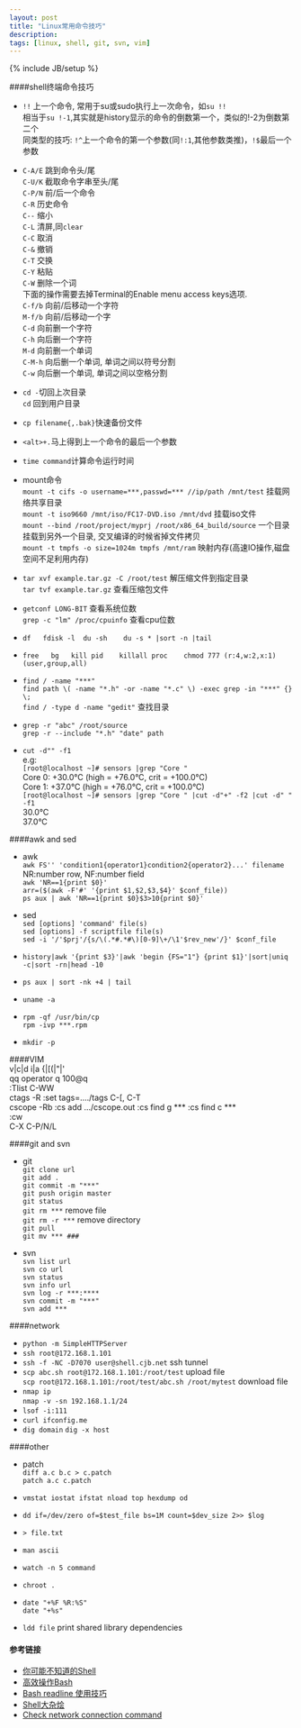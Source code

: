 ```yaml
---
layout: post
title: "Linux常用命令技巧"
description:
tags: [linux, shell, git, svn, vim]
---
```

{% include JB/setup %}

####shell终端命令技巧  

* `!!` 上一个命令, 常用于su或sudo执行上一次命令，如`su !!`  
  相当于`su !-1`,其实就是history显示的命令的倒数第一个，类似的!-2为倒数第二个  
  同类型的技巧: `!^`上一个命令的第一个参数(同`!:1`,其他参数类推)，`!$`最后一个参数

* `C-A/E` 跳到命令头/尾  
  `C-U/K` 截取命令字串至头/尾  
  `C-P/N` 前/后一个命令  
  `C-R`	  历史命令  
  `C--`   缩小  
  `C-L`	  清屏,同`clear`  
  `C-C`	  取消  
  `C-&`	  撤销  
  `C-T`	  交换  
  `C-Y`   粘贴  
  `C-W`   删除一个词  
  下面的操作需要去掉Terminal的Enable menu access keys选项.  
  `C-f/b` 向前/后移动一个字符  
  `M-f/b` 向前/后移动一个字  
  `C-d`	  向前删一个字符  
  `C-h`   向后删一个字符  
  `M-d`   向前删一个单词  
  `C-M-h` 向后删一个单词, 单词之间以符号分割  
  `C-w`   向后删一个单词, 单词之间以空格分割  

* `cd -`切回上次目录  
  `cd` 回到用户目录

* `cp filename{,.bak}`快速备份文件

* `<alt>+.`马上得到上一个命令的最后一个参数

* `time command`计算命令运行时间

* mount命令  
  `mount -t cifs -o username=***,passwd=*** //ip/path /mnt/test` 
  挂载网络共享目录  
  `mount -t iso9660 /mnt/iso/FC17-DVD.iso /mnt/dvd` 
  挂载iso文件  
  `mount --bind /root/project/myprj /root/x86_64_build/source` 
  一个目录挂载到另外一个目录, 交叉编译的时候省掉文件拷贝  
  `mount -t tmpfs -o size=1024m tmpfs /mnt/ram` 
  映射内存(高速IO操作,磁盘空间不足利用内存)

* `tar xvf example.tar.gz -C /root/test` 解压缩文件到指定目录  
  `tar tvf example.tar.gz` 查看压缩包文件

* `getconf LONG-BIT`           查看系统位数  
  `grep -c "lm" /proc/cpuinfo` 查看cpu位数  

* `df   fdisk -l  du -sh    du -s * |sort -n |tail`
* `free   bg   kill pid    killall proc    chmod 777 (r:4,w:2,x:1)(user,group,all)`

* `find / -name "***"`  
  `find path \( -name "*.h" -or -name "*.c" \) -exec grep -in "***" {} \;`  
  `find / -type d -name "gedit"` 查找目录
* `grep -r "abc" /root/source`  
  `grep -r --include "*.h" "date" path`  
* `cut -d"" -f1`  
	e.g:  
	`[root@localhost ~]# sensors |grep "Core "`  
	Core 0:       +30.0°C  (high = +76.0°C, crit = +100.0°C)  
	Core 1:       +37.0°C  (high = +76.0°C, crit = +100.0°C)  
	`[root@localhost ~]# sensors |grep "Core " |cut -d"+" -f2 |cut -d" " -f1`  
	30\.0°C  
	37\.0°C  

####awk and sed  
* awk  
  `awk FS'' 'condition1{operator1}condition2{operator2}...' filename`  
  NR:number row, NF:number field  
  `awk 'NR==1{print $0}'`  
  `arr=($(awk -F'#' '{print $1,$2,$3,$4}' $conf_file))`  
  `ps aux | awk 'NR==1{print $0}$3>10{print $0}'`  

* sed  
  `sed [options] 'command' file(s)`  
  `sed [options] -f scriptfile file(s)`  
  `sed -i '/'$prj'/{s/\(.*#.*#\)[0-9]\+/\1'$rev_new'/}' $conf_file`  

* `history|awk '{print $3}'|awk 'begin {FS="1"} {print $1}'|sort|uniq -c|sort -rn|head -10`
* `ps aux | sort -nk +4 | tail`
* `uname -a`
* `rpm -qf /usr/bin/cp`  
  `rpm -ivp ***.rpm`  
* `mkdir -p`


####VIM  
	v|c|d  i|a  {|[\(|"|'  
	qq operator q   100@q  
	:Tlist    C-WW  
	ctags -R   :set tags=..../tags     C-[, C-T  
	cscope -Rb :cs add .../cscope.out :cs find g *** :cs find c ***  
	:cw  
	C-X C-P/N/L  

####git and svn  
* git  
  `git clone url`  
  `git add .`  
  `git commit -m "***"`  
  `git push origin master`  
  `git status`  
  `git rm ***`	remove file  
  `git rm -r ***` remove directory  
  `git pull`  
  `git mv *** ###`  

* svn  
  `svn list url`  
  `svn co url`  
  `svn status`  
  `svn info url`  
  `svn log -r ***:****`  
  `svn commit -m "***"`  
  `svn add ***`  

####network  
* `python -m SimpleHTTPServer`  
* `ssh root@172.168.1.101`  
* `ssh -f -NC -D7070 user@shell.cjb.net` ssh tunnel 
* `scp abc.sh root@172.168.1.101:/root/test` upload file  
  `scp root@172.168.1.101:/root/test/abc.sh /root/mytest` download file  
* `nmap ip`     
  `nmap -v -sn 192.168.1.1/24`  
* `lsof -i:111`
* `curl ifconfig.me`
* `dig domain`   `dig -x host`

####other  
* patch  
  `diff a.c b.c > c.patch`  
  `patch a.c c.patch`  

* `vmstat iostat ifstat nload top hexdump od`

* `dd if=/dev/zero of=$test_file bs=1M count=$dev_size 2>> $log`

* `> file.txt`
* `man ascii`
* `watch -n 5 command`
* `chroot .`

* `date "+%F %R:%S"`       
  `date "+%s"`

* `ldd file` print shared library dependencies
  
  
#### 参考链接
+ [你可能不知道的Shell](http://coolshell.cn/articles/8619.html)
+ [高效操作Bash](http://ahei.info/bash.htm)
+ [Bash readline 使用技巧](http://docs.huihoo.com/homepage/shredderyin/readline.html)
+ [Shell大杂烩](http://floss.zoomquiet.org/item20051011211622-frameset.html)
+ [Check network connection command](http://www.cyberciti.biz/faq/check-network-connection-linux/)

